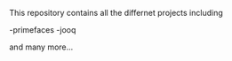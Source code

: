 This repository contains all the differnet projects including

-primefaces 
-jooq 

and many more...
